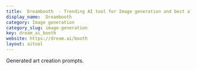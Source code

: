 ```yaml
---
title:  Dreambooth  - Trending AI tool for Image generation and best alternatives
display_name:  Dreambooth 
category: Image generation
category_slug: image-generation
key: dream_ai_booth
website: https://dream.ai/booth
layout: aitool
---
```


Generated art creation prompts.
